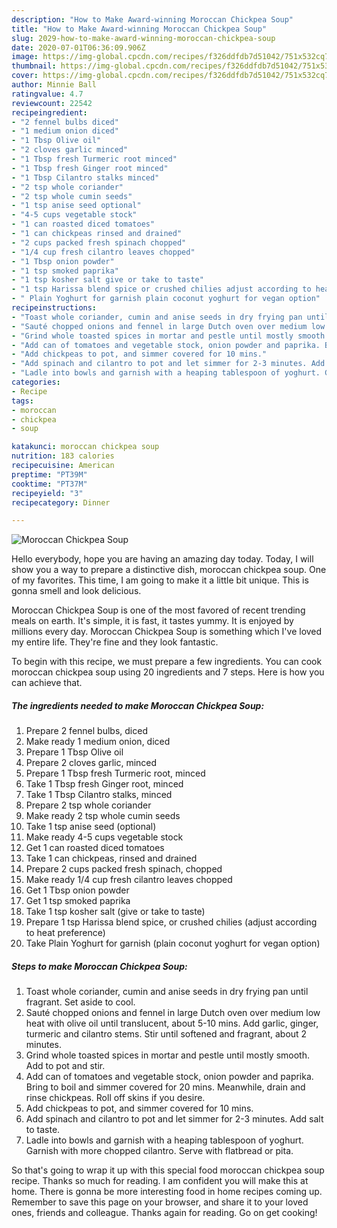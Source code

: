 ```yaml
---
description: "How to Make Award-winning Moroccan Chickpea Soup"
title: "How to Make Award-winning Moroccan Chickpea Soup"
slug: 2029-how-to-make-award-winning-moroccan-chickpea-soup
date: 2020-07-01T06:36:09.906Z
image: https://img-global.cpcdn.com/recipes/f326ddfdb7d51042/751x532cq70/moroccan-chickpea-soup-recipe-main-photo.jpg
thumbnail: https://img-global.cpcdn.com/recipes/f326ddfdb7d51042/751x532cq70/moroccan-chickpea-soup-recipe-main-photo.jpg
cover: https://img-global.cpcdn.com/recipes/f326ddfdb7d51042/751x532cq70/moroccan-chickpea-soup-recipe-main-photo.jpg
author: Minnie Ball
ratingvalue: 4.7
reviewcount: 22542
recipeingredient:
- "2 fennel bulbs diced"
- "1 medium onion diced"
- "1 Tbsp Olive oil"
- "2 cloves garlic minced"
- "1 Tbsp fresh Turmeric root minced"
- "1 Tbsp fresh Ginger root minced"
- "1 Tbsp Cilantro stalks minced"
- "2 tsp whole coriander"
- "2 tsp whole cumin seeds"
- "1 tsp anise seed optional"
- "4-5 cups vegetable stock"
- "1 can roasted diced tomatoes"
- "1 can chickpeas rinsed and drained"
- "2 cups packed fresh spinach chopped"
- "1/4 cup fresh cilantro leaves chopped"
- "1 Tbsp onion powder"
- "1 tsp smoked paprika"
- "1 tsp kosher salt give or take to taste"
- "1 tsp Harissa blend spice or crushed chilies adjust according to heat preference"
- " Plain Yoghurt for garnish plain coconut yoghurt for vegan option"
recipeinstructions:
- "Toast whole coriander, cumin and anise seeds in dry frying pan until fragrant. Set aside to cool."
- "Sauté chopped onions and fennel in large Dutch oven over medium low heat with olive oil until translucent, about 5-10 mins. Add garlic, ginger, turmeric and cilantro stems. Stir until softened and fragrant, about 2 minutes."
- "Grind whole toasted spices in mortar and pestle until mostly smooth. Add to pot and stir."
- "Add can of tomatoes and vegetable stock, onion powder and paprika. Bring to boil and simmer covered for 20 mins. Meanwhile, drain and rinse chickpeas. Roll off skins if you desire."
- "Add chickpeas to pot, and simmer covered for 10 mins."
- "Add spinach and cilantro to pot and let simmer for 2-3 minutes. Add salt to taste."
- "Ladle into bowls and garnish with a heaping tablespoon of yoghurt. Garnish with more chopped cilantro. Serve with flatbread or pita."
categories:
- Recipe
tags:
- moroccan
- chickpea
- soup

katakunci: moroccan chickpea soup 
nutrition: 183 calories
recipecuisine: American
preptime: "PT39M"
cooktime: "PT37M"
recipeyield: "3"
recipecategory: Dinner

---
```



![Moroccan Chickpea Soup](https://img-global.cpcdn.com/recipes/f326ddfdb7d51042/751x532cq70/moroccan-chickpea-soup-recipe-main-photo.jpg)

Hello everybody, hope you are having an amazing day today. Today, I will show you a way to prepare a distinctive dish, moroccan chickpea soup. One of my favorites. This time, I am going to make it a little bit unique. This is gonna smell and look delicious.

Moroccan Chickpea Soup is one of the most favored of recent trending meals on earth. It's simple, it is fast, it tastes yummy. It is enjoyed by millions every day. Moroccan Chickpea Soup is something which I've loved my entire life. They're fine and they look fantastic.




To begin with this recipe, we must prepare a few ingredients. You can cook moroccan chickpea soup using 20 ingredients and 7 steps. Here is how you can achieve that.

<!--inarticleads1-->

##### The ingredients needed to make Moroccan Chickpea Soup:

1. Prepare 2 fennel bulbs, diced
1. Make ready 1 medium onion, diced
1. Prepare 1 Tbsp Olive oil
1. Prepare 2 cloves garlic, minced
1. Prepare 1 Tbsp fresh Turmeric root, minced
1. Take 1 Tbsp fresh Ginger root, minced
1. Take 1 Tbsp Cilantro stalks, minced
1. Prepare 2 tsp whole coriander
1. Make ready 2 tsp whole cumin seeds
1. Take 1 tsp anise seed (optional)
1. Make ready 4-5 cups vegetable stock
1. Get 1 can roasted diced tomatoes
1. Take 1 can chickpeas, rinsed and drained
1. Prepare 2 cups packed fresh spinach, chopped
1. Make ready 1/4 cup fresh cilantro leaves chopped
1. Get 1 Tbsp onion powder
1. Get 1 tsp smoked paprika
1. Take 1 tsp kosher salt (give or take to taste)
1. Prepare 1 tsp Harissa blend spice, or crushed chilies (adjust according to heat preference)
1. Take  Plain Yoghurt for garnish (plain coconut yoghurt for vegan option)




<!--inarticleads2-->

##### Steps to make Moroccan Chickpea Soup:

1. Toast whole coriander, cumin and anise seeds in dry frying pan until fragrant. Set aside to cool.
1. Sauté chopped onions and fennel in large Dutch oven over medium low heat with olive oil until translucent, about 5-10 mins. Add garlic, ginger, turmeric and cilantro stems. Stir until softened and fragrant, about 2 minutes.
1. Grind whole toasted spices in mortar and pestle until mostly smooth. Add to pot and stir.
1. Add can of tomatoes and vegetable stock, onion powder and paprika. Bring to boil and simmer covered for 20 mins. Meanwhile, drain and rinse chickpeas. Roll off skins if you desire.
1. Add chickpeas to pot, and simmer covered for 10 mins.
1. Add spinach and cilantro to pot and let simmer for 2-3 minutes. Add salt to taste.
1. Ladle into bowls and garnish with a heaping tablespoon of yoghurt. Garnish with more chopped cilantro. Serve with flatbread or pita.




So that's going to wrap it up with this special food moroccan chickpea soup recipe. Thanks so much for reading. I am confident you will make this at home. There is gonna be more interesting food in home recipes coming up. Remember to save this page on your browser, and share it to your loved ones, friends and colleague. Thanks again for reading. Go on get cooking!
